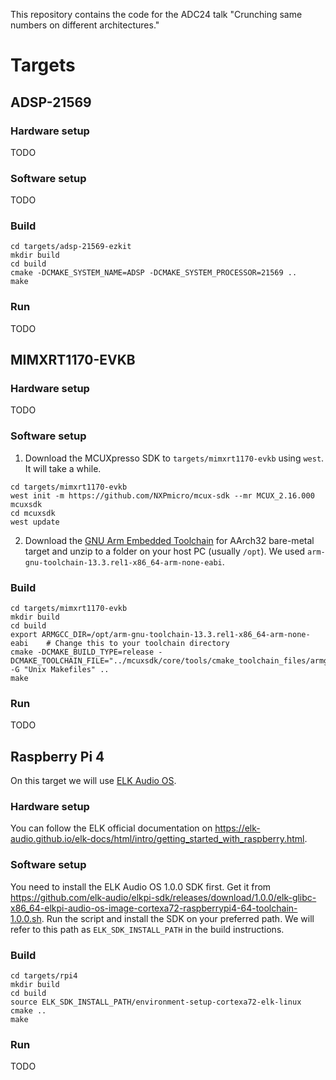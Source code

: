 This repository contains the code for the ADC24 talk "Crunching same numbers on different architectures."

# Targets

## ADSP-21569
### Hardware setup
TODO

### Software setup
TODO

### Build
```
cd targets/adsp-21569-ezkit
mkdir build
cd build
cmake -DCMAKE_SYSTEM_NAME=ADSP -DCMAKE_SYSTEM_PROCESSOR=21569 ..
make
```

### Run
TODO


## MIMXRT1170-EVKB
### Hardware setup
TODO

### Software setup
1. Download the MCUXpresso SDK to `targets/mimxrt1170-evkb` using `west`. It will take a while.
```
cd targets/mimxrt1170-evkb
west init -m https://github.com/NXPmicro/mcux-sdk --mr MCUX_2.16.000 mcuxsdk
cd mcuxsdk
west update
```

2. Download the [GNU Arm Embedded Toolchain](https://developer.arm.com/downloads/-/arm-gnu-toolchain-downloads) for AArch32 bare-metal target
and unzip to a folder on your host PC (usually `/opt`). We used `arm-gnu-toolchain-13.3.rel1-x86_64-arm-none-eabi`.

### Build
```
cd targets/mimxrt1170-evkb
mkdir build
cd build
export ARMGCC_DIR=/opt/arm-gnu-toolchain-13.3.rel1-x86_64-arm-none-eabi    # Change this to your toolchain directory
cmake -DCMAKE_BUILD_TYPE=release -DCMAKE_TOOLCHAIN_FILE="../mcuxsdk/core/tools/cmake_toolchain_files/armgcc.cmake" -G "Unix Makefiles" ..
make
```

### Run
TODO


## Raspberry Pi 4
On this target we will use [ELK Audio OS](https://www.elk.audio/).

### Hardware setup
You can follow the ELK official documentation on https://elk-audio.github.io/elk-docs/html/intro/getting_started_with_raspberry.html.

### Software setup
You need to install the ELK Audio OS 1.0.0 SDK first.
Get it from https://github.com/elk-audio/elkpi-sdk/releases/download/1.0.0/elk-glibc-x86_64-elkpi-audio-os-image-cortexa72-raspberrypi4-64-toolchain-1.0.0.sh.
Run the script and install the SDK on your preferred path. We will refer to this path as `ELK_SDK_INSTALL_PATH` in the build instructions.

### Build
```
cd targets/rpi4
mkdir build
cd build
source ELK_SDK_INSTALL_PATH/environment-setup-cortexa72-elk-linux
cmake ..
make
```

### Run
TODO
